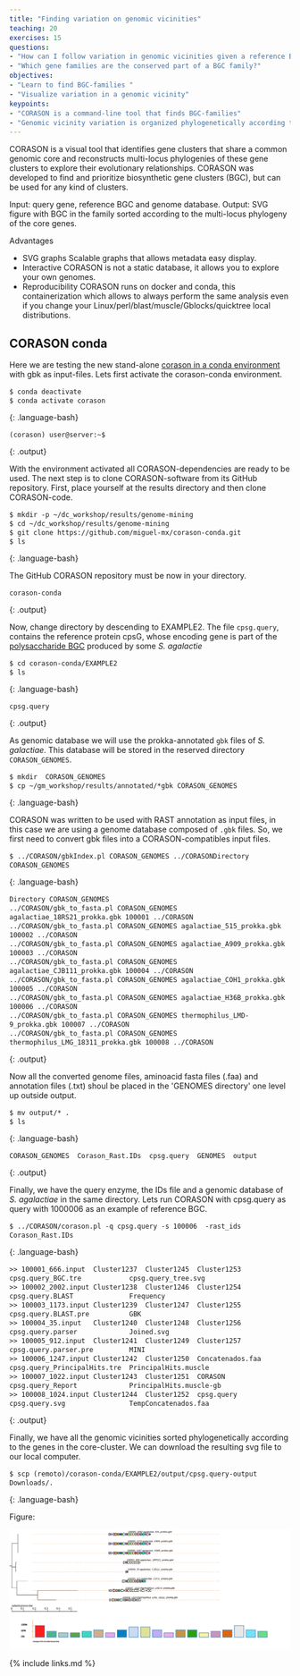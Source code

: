 ```yaml
---
title: "Finding variation on genomic vicinities"
teaching: 20
exercises: 15
questions:
- "How can I follow variation in genomic vicinities given a reference BGC?"
- "Which gene families are the conserved part of a BGC family?"
objectives:
- "Learn to find BGC-families "
- "Visualize variation in a genomic vicinity"
keypoints:
- "CORASON is a command-line tool that finds BGC-families"
- "Genomic vicinity variation is organized phylogenetically according to the conserved genes in the BGC-family"
---
```


CORASON is a visual tool that identifies gene clusters that share a 
common genomic core and reconstructs multi-locus phylogenies of these 
gene clusters to explore their evolutionary relationships. CORASON 
was developed to find and prioritize biosynthetic gene clusters 
(BGC), but can be used for any kind of clusters.

Input: query gene, reference BGC and genome database.
Output: SVG figure with BGC in the family sorted according 
to the multi-locus phylogeny of the core genes.

Advantages  
- SVG graphs Scalable graphs that allows metadata easy display.  
- Interactive CORASON is not a static database, it allows you to explore your own genomes.  
- Reproducibility CORASON runs on docker and conda, 
this containerization which allows to always perform the same analysis 
even if you change your Linux/perl/blast/muscle/Gblocks/quicktree local distributions.  

## CORASON conda 
Here we are testing the new stand-alone 
[corason in a conda environment](https://github.com/miguel-mx/corason-conda)
with gbk as input-files. Lets first activate the corason-conda environment.    

~~~
$ conda deactivate 
$ conda activate corason  
~~~
{: .language-bash}

~~~
(corason) user@server:~$
~~~
{: .output}

With the environment activated all CORASON-dependencies are ready to be used. 
The next step is to clone CORASON-software from its GitHub repository. First,
place yourself at the results directory and then clone CORASON-code.
~~~
$ mkdir -p ~/dc_workshop/results/genome-mining 
$ cd ~/dc_workshop/results/genome-mining
$ git clone https://github.com/miguel-mx/corason-conda.git 
$ ls
~~~
{: .language-bash}

The GitHub CORASON repository must be now in your directory. 
~~~
corason-conda 
~~~
{: .output}

Now, change directory by descending to EXAMPLE2. The file `cpsg.query`, 
contains the reference protein cpsG, whose encoding gene 
is part of the 
[polysaccharide BGC](https://mibig.secondarymetabolites.org/repository/BGC0000744/index.html#r1c1) 
produced by some _S. agalactie_   

~~~
$ cd corason-conda/EXAMPLE2        
$ ls  
~~~
{: .language-bash}

~~~
cpsg.query  
~~~
{: .output}


As genomic database we will use the prokka-annotated `gbk` files of _S. galactiae_.
This database will be stored in the reserved directory `CORASON_GENOMES`.  
~~~
$ mkdir  CORASON_GENOMES  
$ cp ~/gm_workshop/results/annotated/*gbk CORASON_GENOMES  
~~~
{: .language-bash}

CORASON was written to be used with RAST annotation as 
input files, in this case we are using a genome database 
composed of `.gbk` files. So, we first need to convert
gbk files into a CORASON-compatibles input files.  

~~~
$ ../CORASON/gbkIndex.pl CORASON_GENOMES ../CORASONDirectory CORASON_GENOMES 
~~~
{: .language-bash}  

~~~
Directory CORASON_GENOMES                                                                                                
../CORASON/gbk_to_fasta.pl CORASON_GENOMES agalactiae_18RS21_prokka.gbk 100001 ../CORASON                                 
../CORASON/gbk_to_fasta.pl CORASON_GENOMES agalactiae_515_prokka.gbk 100002 ../CORASON                                   
../CORASON/gbk_to_fasta.pl CORASON_GENOMES agalactiae_A909_prokka.gbk 100003 ../CORASON                             
../CORASON/gbk_to_fasta.pl CORASON_GENOMES agalactiae_CJB111_prokka.gbk 100004 ../CORASON                         
../CORASON/gbk_to_fasta.pl CORASON_GENOMES agalactiae_COH1_prokka.gbk 100005 ../CORASON                           
../CORASON/gbk_to_fasta.pl CORASON_GENOMES agalactiae_H36B_prokka.gbk 100006 ../CORASON                            
../CORASON/gbk_to_fasta.pl CORASON_GENOMES thermophilus_LMD-9_prokka.gbk 100007 ../CORASON                          
../CORASON/gbk_to_fasta.pl CORASON_GENOMES thermophilus_LMG_18311_prokka.gbk 100008 ../CORASON   
~~~
{: .output}

Now all the converted genome files, aminoacid fasta files (.faa) 
and annotation files (.txt) shoul be placed in the 'GENOMES directory'
one level up outside output.  
~~~
$ mv output/* . 
$ ls
~~~
{: .language-bash}  

~~~
CORASON_GENOMES  Corason_Rast.IDs  cpsg.query  GENOMES  output 
~~~
{: .output}  

Finally, we have the query enzyme, the IDs file and a genomic database
of _S. agalactiae_ in the same directory. Lets run CORASON with 
cpsg.query as query with 1000006 as an example of reference BGC.  
~~~
$ ../CORASON/corason.pl -q cpsg.query -s 100006  -rast_ids Corason_Rast.IDs
~~~
{: .language-bash}

~~~
>> 100001_666.input  Cluster1237  Cluster1245  Cluster1253       cpsg.query_BGC.tre            cpsg.query_tree.svg        
>> 100002_2002.input Cluster1238  Cluster1246  Cluster1254       cpsg.query.BLAST              Frequency                  
>> 100003_1173.input Cluster1239  Cluster1247  Cluster1255       cpsg.query.BLAST.pre          GBK                        
>> 100004_35.input   Cluster1240  Cluster1248  Cluster1256       cpsg.query.parser             Joined.svg                 
>> 100005_912.input  Cluster1241  Cluster1249  Cluster1257       cpsg.query.parser.pre         MINI                       
>> 100006_1247.input Cluster1242  Cluster1250  Concatenados.faa  cpsg.query_PrincipalHits.tre  PrincipalHits.muscle       
>> 100007_1022.input Cluster1243  Cluster1251  CORASON           cpsg.query_Report             PrincipalHits.muscle-gb    
>> 100008_1024.input Cluster1244  Cluster1252  cpsg.query        cpsg.query.svg                TempConcatenados.faa 
~~~
{: .output}  

Finally, we have all the genomic vicinities sorted phylogenetically according to 
the genes in the core-cluster. We can download the resulting svg file to our local computer.
~~~
$ scp (remoto)/corason-conda/EXAMPLE2/output/cpsg.query-output  Downloads/.
~~~
{: .language-bash}

Figure:

<img src = "../fig/Joined.svg" alt="My Happy SVG"/>

{% include links.md %}
